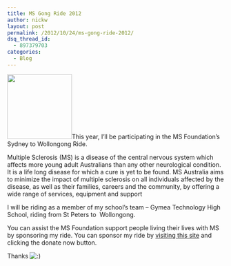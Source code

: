 ```yaml
---
title: MS Gong Ride 2012
author: nickw
layout: post
permalink: /2012/10/24/ms-gong-ride-2012/
dsq_thread_id:
  - 897379703
categories:
  - Blog
---
```

[<img class="alignright size-thumbnail wp-image-966" title="MS Logo + Tagline 4 CMYK" src="http://nickwhyte.com/wordpress/wp-content/uploads/2012/10/MS-Australia-150x150.jpeg" alt="" width="150" height="150" />][1]This year, I&#8217;ll be participating in the MS Foundation&#8217;s Sydney to Wollongong Ride.

Multiple Sclerosis (MS) is a disease of the central nervous system which affects more young adult Australians than any other neurological condition. It is a life long disease for which a cure is yet to be found. MS Australia aims to minimize the impact of multiple sclerosis on all individuals affected by the disease, as well as their families, careers and the community, by offering a wide range of services, equipment and support

I will be riding as a member of my school&#8217;s team &#8211; Gymea Technology High School, riding from St Peters to  Wollongong.

You can assist the MS Foundation support people living their lives with MS by sponsoring my ride. You can sponsor my ride by [visiting this site][2] and clicking the donate now button.

Thanks <img src="http://nickwhyte.com/wordpress/wp-includes/images/smilies/icon_smile.gif" alt=":)" class="wp-smiley" />

 [1]: http://nickwhyte.com/wordpress/wp-content/uploads/2012/10/MS-Australia.jpeg
 [2]: http://register.gongride.org.au/2012-Sydney-to-Gong-Bike-Ride/nickw444